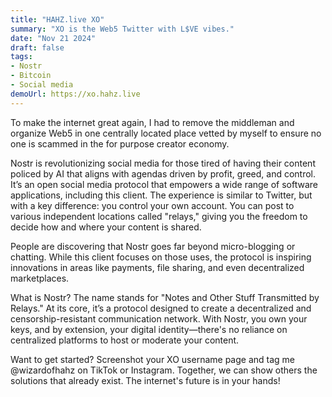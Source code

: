 ```yaml
---
title: "HAHZ.live XO"
summary: "XO is the Web5 Twitter with L$VE vibes."
date: "Nov 21 2024"
draft: false
tags:
- Nostr
- Bitcoin
- Social media
demoUrl: https://xo.hahz.live
---
```


To make the internet great again, I had to remove the middleman and organize Web5 in one centrally located place vetted by myself to ensure no one is scammed in the for purpose creator economy.

Nostr is revolutionizing social media for those tired of having their content policed by AI that aligns with agendas driven by profit, greed, and control. It’s an open social media protocol that empowers a wide range of software applications, including this client. The experience is similar to Twitter, but with a key difference: you control your own account. You can post to various independent locations called "relays," giving you the freedom to decide how and where your content is shared.

People are discovering that Nostr goes far beyond micro-blogging or chatting. While this client focuses on those uses, the protocol is inspiring innovations in areas like payments, file sharing, and even decentralized marketplaces.

What is Nostr?
The name stands for "Notes and Other Stuff Transmitted by Relays." At its core, it’s a protocol designed to create a decentralized and censorship-resistant communication network. With Nostr, you own your keys, and by extension, your digital identity—there's no reliance on centralized platforms to host or moderate your content.

Want to get started? Screenshot your XO username page and tag me @wizardofhahz on TikTok or Instagram. Together, we can show others the solutions that already exist. The internet's future is in your hands!